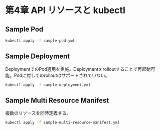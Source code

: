 # 第4章 API リソースと kubectl

## Sample Pod
```bash
kubectl apply -f sample-pod.yml
```
## Sample Deployment
DeploymentでのPod適用を実施。Deploymentをrolloutすることで再起動可能。Podに対してのrolloutはサポートされていない。
```bash
kubectl apply -f sample-deployment.yml
```
## Sample Multi Resource Manifest
複数のリソースを同時定義する。
```bash
kubectl apply -f sample-multi-resource-manifest.yml
```
